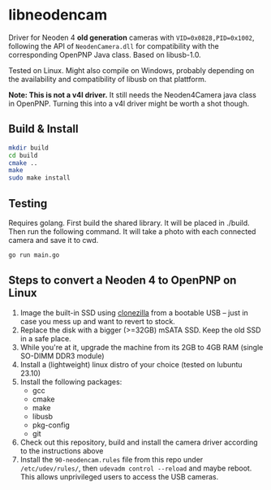 # libneodencam

Driver for Neoden 4 **old generation** cameras with `VID=0x0828,PID=0x1002`, following the API of `NeodenCamera.dll` for compatibility with the corresponding OpenPNP Java class. Based on libusb-1.0.

Tested on Linux. Might also compile on Windows, probably depending on the availability and compatibility of libusb on that plattform.

**Note: This is not a v4l driver.** It still needs the Neoden4Camera java class in OpenPNP. Turning this into a v4l driver might be worth a shot though.

## Build & Install

```sh
mkdir build
cd build
cmake ..
make
sudo make install
```

## Testing

Requires golang. First build the shared library. It will be placed in ./build. Then run the following command. It will take a photo with each connected camera and save it to cwd.

```sh
go run main.go
```

## Steps to convert a Neoden 4 to OpenPNP on Linux

1. Image the built-in SSD using [clonezilla](https://clonezilla.org/) from a bootable USB – just in case you mess up and want to revert to stock.
2. Replace the disk with a bigger (>=32GB) mSATA SSD. Keep the old SSD in a safe place.
3. While you're at it, upgrade the machine from its 2GB to 4GB RAM (single SO-DIMM DDR3 module)
4. Install a (lightweight) linux distro of your choice (tested on lubuntu 23.10)
5. Install the following packages:
    - gcc
    - cmake
    - make
    - libusb
    - pkg-config
    - git
6. Check out this repository, build and install the camera driver according to the instructions above
7. Install the `90-neodencam.rules` file from this repo under `/etc/udev/rules/`, then `udevadm control --reload` and maybe reboot. This allows unprivileged users to access the USB cameras.
